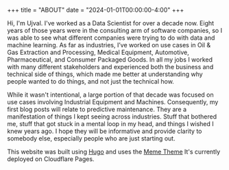
+++
title = "ABOUT"
date = "2024-01-01T00:00:00-4:00"
+++

Hi, I'm Ujval. I've worked as a Data Scientist for over a decade now. Eight years of those years were in the consulting arm of software companies, so I was able to see what different companies were trying to do with data and machine learning. As far as industries, I’ve worked on use cases in Oil & Gas Extraction and Processing, Medical Equipment, Automotive, Pharmaceutical, and Consumer Packaged Goods. In all my jobs I worked with many different stakeholders and experienced both the business and technical side of things, which made me better at understanding why people wanted to do things, and not just the technical how. 

While it wasn't intentional, a large portion of that decade was focused on use cases involving Industrial Equipment and Machines. Consequently, my first blog posts will relate to predictive maintenance. They are a manifestation of things I kept seeing across industries. Stuff that bothered me, stuff that got stuck in a mental loop in my head, and things I wished I knew years ago. I hope they will be informative and provide clarity to somebody else, especially people who are just starting out.

This website was built using [Hugo](https://gohugo.io/) and uses the [Meme Theme](https://github.com/reuixiy/hugo-theme-meme)  It's currently deployed on Cloudflare Pages.

     







